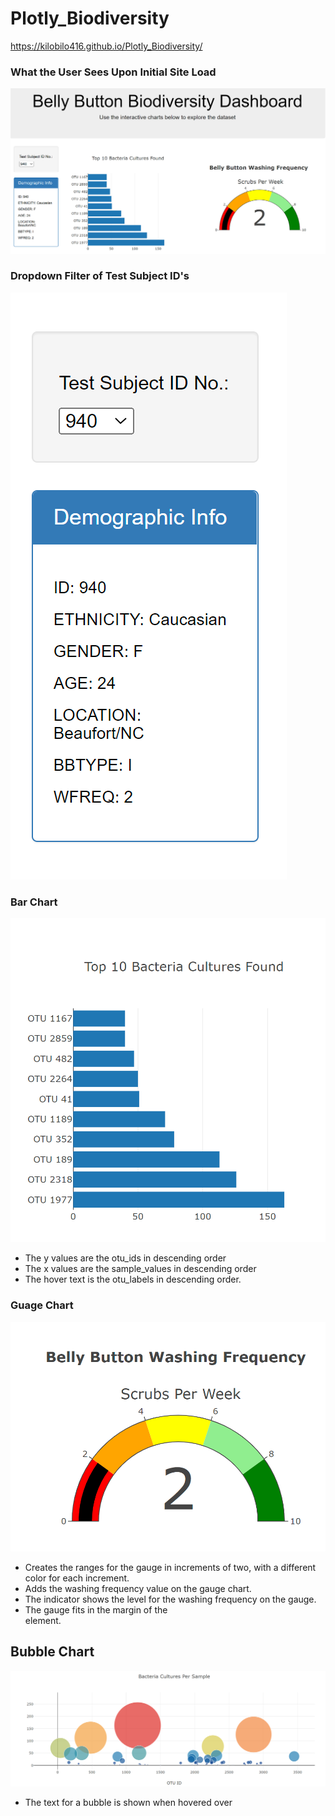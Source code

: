 # Plotly_Biodiversity

https://kilobilo416.github.io/Plotly_Biodiversity/

### What the User Sees Upon Initial Site Load

![top.png](static/images/top.png)

### Dropdown Filter of Test Subject ID's

![test.png](static/images/test.png)

### Bar Chart

![otu.png](static/images/otu.png)

- The y values are the otu_ids in descending order
- The x values are the sample_values in descending order
- The hover text is the otu_labels in descending order.

### Guage Chart 

![freq.png](static/images/freq.png)

- Creates the ranges for the gauge in increments of two, with a different color for each increment.
- Adds the washing frequency value on the gauge chart.
- The indicator shows the level for the washing frequency on the gauge.
- The gauge fits in the margin of the <div> element.

## Bubble Chart

![bub.png](static/images/bub.png)

- The text for a bubble is shown when hovered over

